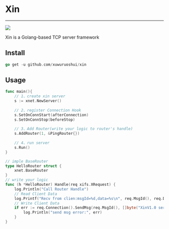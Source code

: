 # Xin
<hr>
<a href="https://github.com/xuwuruoshui/xin/blob/main/LICENSE"><img src="https://img.shields.io/badge/LICENSE-GPL%203.0-blue"/></a>

Xin is a Golang-based TCP server framework

## Install
```go
go get -u github.com/xuwuruoshui/xin
```

## Usage
```go
func main(){
    // 1、create xin server
    s := xnet.NewServer()
    
    // 2、register Connection Hook
    s.SetOnConnStart(afterConnection)
    s.SetOnConnStop(beforeStop)
    
    // 3、Add Router(write your logic to router's handle)
    s.AddRouter(1, &PingRouter{})
    
    // 4、run server
    s.Run()
}

// imple BaseRouter
type HelloRouter struct {
    xnet.BaseRouter
}
// write your logic
func (h *HelloRouter) Handle(req xifs.XRequest) {
    log.Println("Call Router Handle")
    // Read Client Data
    log.Printf("Recv from clien:msgId=%d,data=%s\n", req.MsgId(), req.Data())
    // Write Client Data
    if err := req.Connection().SendMsg(req.MsgId(), []byte("XinV1.0 server Hello...")); err != nil {
        log.Println("send msg error:", err)
    }
}
```


